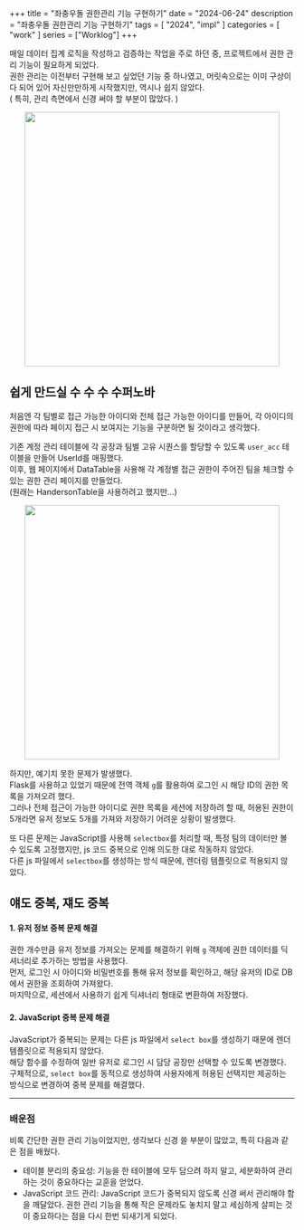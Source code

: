 +++
title = "좌충우돌 권한관리 기능 구현하기"
date = "2024-06-24"
description = "좌충우돌 권한관리 기능 구현하기"
tags = [
    "2024",
    "impl"
]
categories = [
    "work"
]
series = ["Worklog"]
+++

매일 데이터 집계 로직을 작성하고 검증하는 작업을 주로 하던 중, 프로젝트에서 권한 관리 기능이 필요하게 되었다. <br>
권한 관리는 이전부터 구현해 보고 싶었던 기능 중 하나였고, 머릿속으로는 이미 구상이 다 되어 있어 자신만만하게 시작했지만, 역시나 쉽지 않았다. <br>
( 특히, 관리 측면에서 신경 써야 할 부분이 많았다. )

<p align="center"><img src="https://github.com/kmseunh/blog/assets/105186724/f6802f08-1949-4c7c-80c5-5fac10830551" width="450"></p>

<!--more-->

## 쉽게 만드실 수 수 수 수퍼노바

처음엔 각 팀별로 접근 가능한 아이디와 전체 접근 가능한 아이디를 만들어, 각 아이디의 권한에 따라 페이지 접근 시 보여지는 기능을 구분하면 될 것이라고 생각했다.

기존 계정 관리 테이블에 각 공장과 팀별 고유 시퀀스를 할당할 수 있도록 `user_acc` 테이블을 만들어 UserId를 매핑했다. <br>
이후, 웹 페이지에서 DataTable을 사용해 각 계정별 접근 권한이 주어진 팀을 체크할 수 있는 권한 관리 페이지를 만들었다. <br>
(원래는 HandersonTable을 사용하려고 했지만...)

<p align="center"><img src="https://github.com/kmseunh/blog/assets/105186724/db15686d-bea0-49d5-9b88-c4383d990f53" width="450"></p>

하지만, 예기치 못한 문제가 발생했다. <br>
Flask를 사용하고 있었기 때문에 전역 객체 `g`를 활용하여 로그인 시 해당 ID의 권한 목록을 가져오려 했다. <br>
그러나 전체 접근이 가능한 아이디로 권한 목록을 세션에 저장하려 할 때, 허용된 권한이 5개라면 유저 정보도 5개를 가져와 저장하기 어려운 상황이 발생했다.

또 다른 문제는 JavaScript를 사용해 `selectbox`를 처리할 때, 특정 팀의 데이터만 볼 수 있도록 고정했지만, js 코드 중복으로 인해 의도한 대로 작동하지 않았다. <br>
다른 js 파일에서 `selectbox`를 생성하는 방식 때문에, 렌더링 템플릿으로 적용되지 않았다.

## 얘도 중복, 쟤도 중복

#### 1. 유저 정보 중복 문제 해결

권한 개수만큼 유저 정보를 가져오는 문제를 해결하기 위해 `g` 객체에 권한 데이터를 딕셔너리로 추가하는 방법을 사용했다. <br>
먼저, 로그인 시 아이디와 비밀번호를 통해 유저 정보를 확인하고, 해당 유저의 ID로 DB에서 권한을 조회하여 가져왔다. <br>
마지막으로, 세션에서 사용하기 쉽게 딕셔너리 형태로 변환하여 저장했다.

#### 2. JavaScript 중복 문제 해결

JavaScript가 중복되는 문제는 다른 js 파일에서 `select box`를 생성하기 때문에 렌더 템플릿으로 적용되지 않았다. <br>
해당 함수를 수정하여 일반 유저로 로그인 시 담당 공장만 선택할 수 있도록 변경했다. <br>
구체적으로, `select box`를 동적으로 생성하여 사용자에게 허용된 선택지만 제공하는 방식으로 변경하여 중복 문제를 해결했다.

<hr>

### 배운점

비록 간단한 권한 관리 기능이었지만, 생각보다 신경 쓸 부분이 많았고, 특히 다음과 같은 점을 배웠다.

- 테이블 분리의 중요성: 기능을 한 테이블에 모두 담으려 하지 말고, 세분화하여 관리하는 것이 중요하다는 교훈을 얻었다.
- JavaScript 코드 관리: JavaScript 코드가 중복되지 않도록 신경 써서 관리해야 함을 깨달았다.
권한 관리 기능을 통해 작은 문제라도 놓치지 말고 세심하게 살피는 것이 중요하다는 점을 다시 한번 되새기게 되었다.
